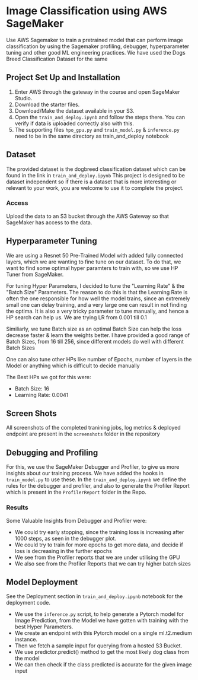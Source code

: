 # Image Classification using AWS SageMaker

Use AWS Sagemaker to train a pretrained model that can perform image classification by using the Sagemaker profiling, debugger, hyperparameter tuning and other good ML engineering practices. We have used the Dogs Breed Classification Dataset for the same

## Project Set Up and Installation
1. Enter AWS through the gateway in the course and open SageMaker Studio. 
2. Download the starter files.
3. Download/Make the dataset available in your S3.
4. Open the `train_and_deploy.ipynb` and follow the steps there. You can verify if data is uploaded correctly also with this. 
5. The supporting files `hpo_gpu.py` and `train_model.py` & `inference.py` need to be in the same directory as train_and_deploy notebook

## Dataset
The provided dataset is the dogbreed classification dataset which can be found in the link in `train_and_deploy.ipynb`
This project is designed to be dataset independent so if there is a dataset that is more interesting or relevant to your work, you are welcome to use it to complete the project.

### Access
Upload the data to an S3 bucket through the AWS Gateway so that SageMaker has access to the data. 

## Hyperparameter Tuning

We are using a Resnet 50 Pre-Trained Model with added fully connected layers, which we are wanting to fine tune on our dataset. To do that, we want to find some optimal hyper paramters to train with, so we use HP Tuner from SageMaker. 

For tuning Hyper Parameters, I decided to tune the "Learning Rate" & the "Batch Size" Parameters. The reason to do this is that the Learning Rate is often the one responsible for how well the model trains, since an extremely small one can delay training, and a very large one can result in not finding the optima. It is also a very tricky parameter to tune manually, and hence a HP search can help us. We are trying LR from 0.001 till 0.1

Similiarly, we tune Batch size as an optimal Batch Size can help the loss decrease faster & learn the weights better. I have provided a good range of Batch Sizes, from 16 till 256, since different models do well with different Batch Sizes

One can also tune other HPs like number of Epochs, number of layers in the Model or anything which is difficult to decide manually

The Best HPs we got for this were:

- Batch Size: 16
- Learning Rate: 0.0041

## Screen Shots

All screenshots of the completed tranining jobs, log metrics & deployed endpoint are present in the `screenshots` folder in the repository

## Debugging and Profiling
For this, we use the SageMaker Debugger and Profiler, to give us more insights about our training process. We have added the hooks in `train_model.py` to use these. In the `train_and_deploy.ipynb` we define the rules for the debugger and profiler, and also to generate the Profiler Report which is present in the `ProfilerReport` folder in the Repo. 

### Results

Some Valuable Insights from Debugger and Profiler were:
- We could try early stopping, since the training loss is increasing after 1000 steps, as seen in the debugger plot. 
- We could try to train for more epochs to get more data, and decide if loss is decreasing in the further epochs
- We see from the Profiler reports that we are under utilising the GPU
- We also see from the Profiler Reports that we can try higher batch sizes

## Model Deployment

See the Deployment section in `train_and_deploy.ipynb` notebook for the deployment code. 

- We use the `inference.py` script, to help generate a Pytorch model for Image Prediction, from the Model we have gotten with training with the best Hyper Parameters.
- We create an endpoint with this Pytorch model on a single ml.t2.medium instance. 
- Then we fetch a sample input for querying from a hosted S3 Bucket.
- We use predictor.predict() method to get the most likely dog class from the model
- We can then check if the class predicted is accurate for the given image input

